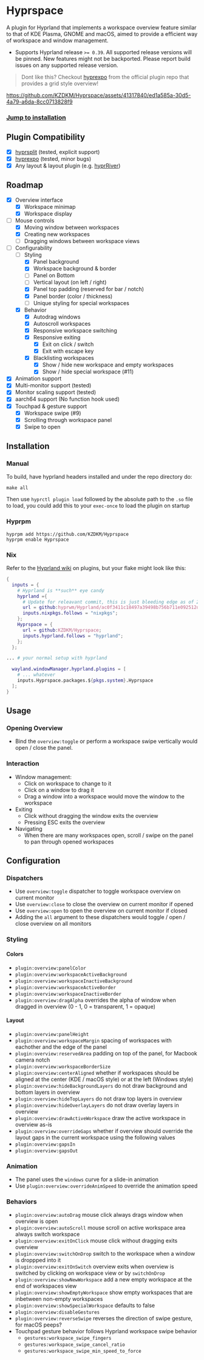 # Hyprspace

A plugin for Hyprland that implements a workspace overview feature similar to that of KDE Plasma, GNOME and macOS, aimed to provide a efficient way of workspace and window management.

- Supports Hyprland release `>= 0.39`. All supported release versions will be pinned. New features might not be backported. Please report build issues on any supported release version.

> Dont like this? Checkout [hyprexpo](https://github.com/hyprwm/hyprland-plugins/tree/main/hyprexpo) from the official plugin repo that provides a grid style overview!


https://github.com/KZDKM/Hyprspace/assets/41317840/ed1a585a-30d5-4a79-a6da-8cc0713828f9

### [Jump to installation](#installation)

## Plugin Compatibility
- [x] [hyprsplit](https://github.com/shezdy/hyprsplit) (tested, explicit support)
- [x] [hyprexpo](https://github.com/hyprwm/hyprland-plugins/tree/main/hyprexpo) (tested, minor bugs)
- [x] Any layout & layout plugin (e.g. [hyprRiver](https://github.com/zakk4223/hyprRiver))

## Roadmap
- [x] Overview interface
    - [x] Workspace minimap
    - [x] Workspace display
- [ ] Mouse controls
    - [x] Moving window between workspaces
    - [x] Creating new workspaces
    - [ ] Dragging windows between workspace views
- [ ] Configurability
  - [ ] Styling
    - [x] Panel background
    - [x] Workspace background & border
    - [ ] Panel on Bottom
    - [ ] Vertical layout (on left / right)
    - [x] Panel top padding (reserved for bar / notch)
    - [x] Panel border (color / thickness)
    - [ ] Unique styling for special workspaces
  - [x] Behavior
    - [x] Autodrag windows
    - [x] Autoscroll workspaces
    - [x] Responsive workspace switching
    - [x] Responsive exiting 
      - [x] Exit on click / switch
      - [x] Exit with escape key
    - [x] Blacklisting workspaces
      - [x] Show / hide new workspace and empty workspaces
      - [x] Show / hide special workspace (#11)
- [x] Animation support
- [x] Multi-monitor support (tested)
- [x] Monitor scaling support (tested)
- [x] aarch64 support (No function hook used)
- [x] Touchpad & gesture support
  - [x] Workspace swipe (#9)
  - [x] Scrolling through workspace panel
  - [x] Swipe to open

## Installation

### Manual

To build, have hyprland headers installed and under the repo directory do:
```
make all
```
Then use `hyprctl plugin load` followed by the absolute path to the `.so` file to load, you could add this to your `exec-once` to load the plugin on startup

### Hyprpm
```
hyprpm add https://github.com/KZDKM/Hyprspace
hyprpm enable Hyprspace
```

### Nix
Refer to the [Hyprland wiki](https://wiki.hyprland.org/Nix/Hyprland-on-Home-Manager/#plugins) on plugins, but your flake might look like this:
```nix
{
  inputs = {
    # Hyprland is **such** eye candy
    hyprland ={
      # Update for releavant commit, this is just bleeding edge as of 2024/04/11
      url = github:hyprwm/Hyprland/ac0f3411c18497a39498b756b711e092512de9e0;
      inputs.nixpkgs.follows = "nixpkgs";
    };
    Hyprspace = {
      url = github:KZDKM/Hyprspace;
      inputs.hyprland.follows = "hyprland";
    };
  };

... # your normal setup with hyprland

  wayland.windowManager.hyprland.plugins = [
    # ... whatever
    inputs.Hyprspace.packages.${pkgs.system}.Hyprspace
  ];
}
```

## Usage

### Opening Overview
- Bind the `overview:toggle` or perform a workspace swipe vertically would open / close the panel.
### Interaction
- Window management:
    - Click on workspace to change to it
    - Click on a window to drag it
    - Drag a window into a workspace would move the window to the workspace
- Exiting
    - Click without dragging the window exits the overview
    - Pressing ESC exits the overview
- Navigating
    - When there are many workspaces open, scroll / swipe on the panel to pan through opened workspaces

## Configuration
### Dispatchers
- Use `overview:toggle` dispatcher to toggle workspace overview on current monitor
- Use `overview:close` to close the overview on current monitor if opened
- Use `overview:open` to open the overview on current monitor if closed
- Adding the `all` argument to these dispatchers would toggle / open / close overview on all monitors
### Styling
#### Colors
- `plugin:overview:panelColor`
- `plugin:overview:workspaceActiveBackground`
- `plugin:overview:workspaceInactiveBackground`
- `plugin:overview:workspaceActiveBorder`
- `plugin:overview:workspaceInactiveBorder`
- `plugin:overview:dragAlpha` overrides the alpha of window when dragged in overview (0 - 1, 0 = transparent, 1 = opaque)
#### Layout
- `plugin:overview:panelHeight`
- `plugin:overview:workspaceMargin` spacing of workspaces with eachother and the edge of the panel
- `plugin:overview:reservedArea` padding on top of the panel, for Macbook camera notch
- `plugin:overview:workspaceBorderSize`
- `plugin:overview:centerAligned` whether if workspaces should be aligned at the center (KDE / macOS style) or at the left (Windows style)
- `plugin:overview:hideBackgroundLayers` do not draw background and bottom layers in overview
- `plugin:overview:hideTopLayers` do not draw top layers in overview
- `plugin:overview:hideOverlayLayers` do not draw overlay layers in overview
- `plugin:overview:drawActiveWorkspace` draw the active workspace in overview as-is
- `plugin:overview:overrideGaps` whether if overview should override the layout gaps in the current workspace using the following values
- `plugin:overview:gapsIn`
- `plugin:overview:gapsOut`

### Animation
- The panel uses the `windows` curve for a slide-in animation
- Use `plugin:overview:overrideAnimSpeed` to override the animation speed

### Behaviors
- `plugin:overview:autoDrag` mouse click always drags window when overview is open
- `plugin:overview:autoScroll` mouse scroll on active workspace area always switch workspace
- `plugin:overview:exitOnClick` mouse click without dragging exits overview
- `plugin:overview:switchOnDrop` switch to the workspace when a window is droppped into it
- `plugin:overview:exitOnSwitch` overview exits when overview is switched by clicking on workspace view or by `switchOnDrop`
- `plugin:overview:showNewWorkspace` add a new empty workspace at the end of workspaces view
- `plugin:overview:showEmptyWorkspace` show empty workspaces that are inbetween non-empty workspaces
- `plugin:overview:showSpecialWorkspace` defaults to false
- `plugin:overview:disableGestures`
- `plugin:overview:reverseSwipe` reverses the direction of swipe gesture, for macOS peeps?
- Touchpad gesture behavior follows Hyprland workspace swipe behavior
  - `gestures:workspace_swipe_fingers`
  - `gestures:workspace_swipe_cancel_ratio`
  - `gestures:workspace_swipe_min_speed_to_force`



